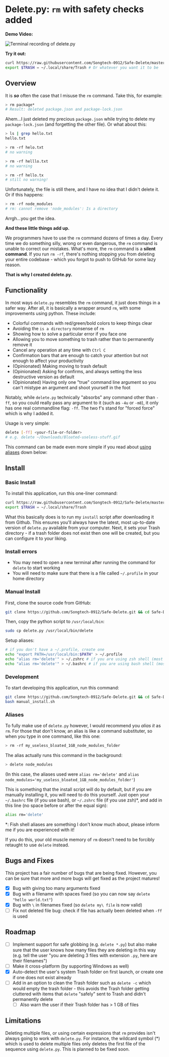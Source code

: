 # Delete.py: `rm` with safety checks added

**Demo Video:**

![Terminal recording of delete.py](https://s10.gifyu.com/images/Democ0406a06d0e2b1ab.gif)

**Try it out:**

```bash
curl https://raw.githubusercontent.com/Songtech-0912/Safe-Delete/master/install.sh | bash
export $TRASH = ~/.local/share/Trash # Or whatever you want it to be
```

## Overview

It is ***so*** often the case that I misuse the `rm` command. Take this, for example:

```bash
> rm package*
# Result: deleted package.json and package-lock.json
```

Ahem...I just deleted my precious `package.json` while trying to delete my `package-lock.json` (and forgetting the other file). Or what about this:

```bash
> ls | grep hello.txt
hello.txt

> rm -rf helo.txt
# no warning

> rm -rf helllo.txt
# no warning

> rm -rf hello.tx
# still no warning!
```

Unfortunately, the file is still there, and I have no idea that I didn't delete it. Or if this happens:

```bash
> rm -rf node_modules
# rm: cannot remove 'node_modules': Is a directory
```

Arrgh...you get the idea.

**And these little things add up.**

We programmers have to use the `rm` command dozens of times a day. Every time we do something silly, wrong or even dangerous, the `rm` command is unable to correct our mistakes. What's more, the `rm` command is a **silent command**. If you run `rm -rf`, there's nothing stopping you from deleting your entire codebase - which you forgot to push to GitHub for some lazy reason.

**That is why I created delete.py.**

## Functionality

In most ways `delete.py` resembles the `rm` command, it just does things in a safer way. After all, it is basically a wrapper around `rm`, with some improvements using python. These include:

* Colorful commands with red/green/bold colors to keep things clear
* Avoiding the `is a directory` nonsense of `rm`
* Showing how to solve a particular error if you face one
* Allowing you to move something to trash rather than to permanently remove it
* Cancel any operation at any time with `Ctrl C`
* Confirmation bars that are enough to catch your attention but not enough to affect your productivity
* (Opinionated) Making moving to trash default
* (Opinionated) Asking for confirms, and always setting the less destructive version as default
* (Opinionated) Having only one "true" command line argument so you can't mistype an argument and shoot yourself in the foot

Notably, while `delete.py` technically "absorbs" any command other than `-ff`, so you could really pass any argument to it (such as `-4u` or `-m8`), it only has one real commandline flag: `-ff`. The two f's stand for "forced force" which is why I added it.

Usage is very simple:

```bash
delete [-ff] <your-file-or-folder>
# e.g. delete ~/Downloads/Bloated-useless-stuff.gif
```

This command can be made even more simple if you read about [using aliases](#aliases) down below:

## Install

### Basic Install

To install this application, run this one-liner command:

```bash
curl https://raw.githubusercontent.com/Songtech-0912/Safe-Delete/master/install.sh | bash
export $TRASH = ~/.local/share/Trash
```

What this basically does is to run my `install` script after downloading it from Github. This ensures you'll always have the latest, most up-to-date version of `delete.py` available from your computer. Next, it sets your Trash directory - if a trash folder does not exist then one will be created, but you can configure it to your liking.

### Install errors

* You may need to open a new terminal after running the command for `delete` to start working
* You will need to make sure that there is a file called `~/.profile` in your home directory

### Manual Install

First, clone the source code from GitHub:

```bash
git clone https://github.com/Songtech-0912/Safe-Delete.git && cd Safe-Delete
```

Then, copy the python script to `/usr/local/bin`:

```bash
sudo cp delete.py /usr/local/bin/delete
```

Setup aliases:

```bash
# if you don't have a ~/.profile, create one
echo "export PATH=/usr/local/bin:$PATH" > ~/.profile
echo "alias rm='delete'" > ~/.zshrc # if you are using zsh shell (most MacOS)
echo "alias rm='delete'" > ~/.bashrc # if you are using bash shell (most GNU/Linux)
```

### Development

To start developing this application, run this command:

```bash
git clone https://github.com/Songtech-0912/Safe-Delete.git && cd Safe-Delete
bash manual_install.sh
```

### Aliases

To fully make use of `delete.py` however, I would recommend you *alias it* as `rm`. For those that don't know, an alias is like a command substituter, so when you type in one command, like this one:

```bash
> rm -rf my_useless_bloated_1GB_node_modules_folder
```

The alias actually runs this command in the background:

```bash
> delete node_modules
```

(In this case, the aliases used were `alias rm='delete'` and `alias node_modules='my_useless_bloated_1GB_node_modules_folder'`)

This is something that the install script will do by default, but if you are manually installing it, you will need to do this yourself. Just open your `~/.bashrc` file (if you use bash), or `~/.zshrc` file (if you use zsh)\*, and add in this line (no space before or after the equal sign):

```bash
alias rm='delete'
```

\*: Fish shell aliases are something I don't know much about, please inform me if you are experienced with it!

If you do this, your old muscle memory of `rm` doesn't need to be forcibly retaught to use `delete` instead.

## Bugs and Fixes

This project has a fair number of bugs that are being fixed. However, you can be sure that more and more bugs will get fixed as the project matures!

- [x] Bug with giving too many arguments fixed
- [x] Bug with a filename with spaces fixed (so you can now say `delete "hello world.txt"`)
- [x] Bug with `\` in filenames fixed (so `delete my\ file` is now valid)
- [ ] Fix not deleted file bug: check if file has actually been deleted when `-ff` is used

## Roadmap

- [ ] Implement support for safe globbing (e.g. `delete *.py`) but also make sure that the user knows how many files they are deleting in this way (e.g. tell the user "you are deleting 3 files with extension `.py`, here are their filenames")
- [ ] Make it cross-platform (by supporting Windows as well)
- [x] Auto-detect the user's system Trash folder on first launch, or create one if one does not exist already
- [ ] Add in an option to clean the Trash folder such as `delete -c` which would empty the trash folder - this avoids the Trash folder getting cluttered with items that `delete` "safely" sent to Trash and didn't permanently delete
  - [ ] Also warn the user if their Trash folder has > 1 GB of files

## Limitations

Deleting multiple files, or using certain expressions that `rm` provides isn't always going to work with `delete.py`. For instance, the wildcard symbol (\*) which is used to delete multiple files only deletes the first file of the sequence using `delete.py`. This is planned to be fixed soon.
